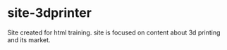 # site-3dprinter
 Site created for html training. site is focused on content about 3d printing and its market.
